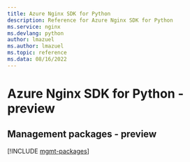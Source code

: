 ```yaml
---
title: Azure Nginx SDK for Python
description: Reference for Azure Nginx SDK for Python
ms.service: nginx
ms.devlang: python
author: lmazuel
ms.author: lmazuel
ms.topic: reference
ms.data: 08/16/2022
---
```

# Azure Nginx SDK for Python - preview

## Management packages - preview
[!INCLUDE [mgmt-packages](nginx-mgmt-index.md)]